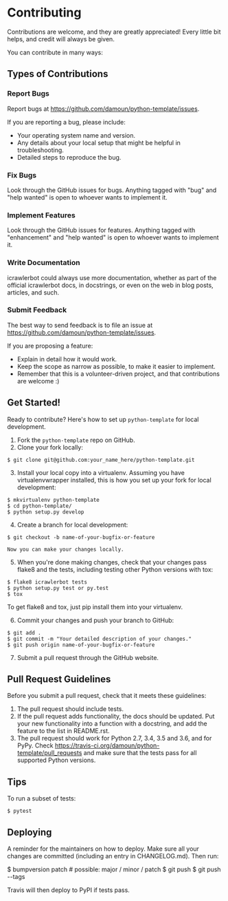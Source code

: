 # Contributing

Contributions are welcome, and they are greatly appreciated! Every little bit
helps, and credit will always be given.

You can contribute in many ways:

## Types of Contributions


### Report Bugs

Report bugs at https://github.com/damoun/python-template/issues.

If you are reporting a bug, please include:

- Your operating system name and version.
- Any details about your local setup that might be helpful in troubleshooting.
- Detailed steps to reproduce the bug.

### Fix Bugs

Look through the GitHub issues for bugs. Anything tagged with "bug" and "help
wanted" is open to whoever wants to implement it.

### Implement Features

Look through the GitHub issues for features. Anything tagged with "enhancement"
and "help wanted" is open to whoever wants to implement it.

### Write Documentation

icrawlerbot could always use more documentation, whether as part of the
official icrawlerbot docs, in docstrings, or even on the web in blog posts,
articles, and such.

### Submit Feedback

The best way to send feedback is to file an issue at https://github.com/damoun/python-template/issues.

If you are proposing a feature:

- Explain in detail how it would work.
- Keep the scope as narrow as possible, to make it easier to implement.
- Remember that this is a volunteer-driven project, and that contributions
  are welcome :)

## Get Started!

Ready to contribute? Here's how to set up `python-template` for local development.

1. Fork the `python-template` repo on GitHub.
2. Clone your fork locally:

```shell
$ git clone git@github.com:your_name_here/python-template.git
```

3. Install your local copy into a virtualenv. Assuming you have virtualenvwrapper installed, this is how you set up your fork for local development:

```shell
$ mkvirtualenv python-template
$ cd python-template/
$ python setup.py develop
```

4. Create a branch for local development:

```shell
$ git checkout -b name-of-your-bugfix-or-feature
```

    Now you can make your changes locally.

5. When you're done making changes, check that your changes pass flake8 and the
   tests, including testing other Python versions with tox:

```shell
$ flake8 icrawlerbot tests
$ python setup.py test or py.test
$ tox
```

   To get flake8 and tox, just pip install them into your virtualenv.

6. Commit your changes and push your branch to GitHub:

```shell
$ git add .
$ git commit -m "Your detailed description of your changes."
$ git push origin name-of-your-bugfix-or-feature
```

7. Submit a pull request through the GitHub website.

## Pull Request Guidelines

Before you submit a pull request, check that it meets these guidelines:

1. The pull request should include tests.
2. If the pull request adds functionality, the docs should be updated. Put
   your new functionality into a function with a docstring, and add the
   feature to the list in README.rst.
3. The pull request should work for Python 2.7, 3.4, 3.5 and 3.6, and for PyPy. Check
   https://travis-ci.org/damoun/python-template/pull_requests
   and make sure that the tests pass for all supported Python versions.

## Tips

To run a subset of tests:

```shell
$ pytest
```

## Deploying

A reminder for the maintainers on how to deploy.
Make sure all your changes are committed (including an entry in CHANGELOG.md).
Then run:

$ bumpversion patch # possible: major / minor / patch
$ git push
$ git push --tags

Travis will then deploy to PyPI if tests pass.
